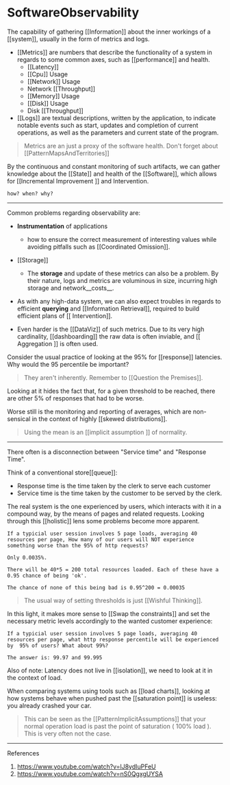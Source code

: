 # SoftwareObservability

The capability of gathering [[Information]] about the inner workings of a [[system]], usually in the form of metrics and logs.

* [[Metrics]] are numbers that describe the functionality of a system in regards to some common axes, such as [[performance]] and health.
  * [[Latency]]
  * [[Cpu]] Usage
  * [[Network]] Usage
  * Network [[Throughput]]
  * [[Memory]] Usage
  * [[Disk]] Usage
  * Disk [[Throughput]]
* [[Logs]] are textual descriptions, written by the application, to indicate notable events such as start, updates and completion of current operations, as well as the parameters and current state of the program.

> Metrics are an just a proxy  of the software health. Don't forget about [[PatternMapsAndTerritories]]

By the continuous and constant monitoring of such artifacts, we can gather knowledge about the [[State]] and health of the [[Software]], which allows for [[Incremental Improvement ]] and Intervention.

```todo
how? when? why?
```

___

Common problems regarding observability are:

* __Instrumentation__ of applications
  * how to ensure the correct measurement of interesting values while avoiding pitfalls such as [[Coordinated Omission]].

* [[Storage]]
  * The __storage__ and update of these metrics can also be a problem. By their nature, logs and metrics are voluminous in size, incurring high storage and network__costs__.

* As with any high-data system, we can also expect troubles in regards to efficient __querying__ and [[Information Retrieval]], required to build efficient plans of [[ Intervention]].

* Even harder is the [[DataViz]] of such metrics. Due to its very high cardinality, [[dashboarding]] the raw data is often inviable, and [[ Aggregation ]] is often used.
  
Consider the usual practice of looking at the 95% for [[response]] latencies. Why would the 95 percentile be important?
> They aren't inherently. Remember to  [[Question the Premises]].

Looking at it hides the fact that, for a given threshold to be reached, there are other 5% of responses that had to be worse.

Worse still is the monitoring and reporting of averages, which are non-sensical in the context of highly [[skewed distributions]].

>Using the mean is an [[implicit assumption ]] of normality.

___

There often is a disconnection between "Service time" and "Response Time".

Think of a conventional store[[queue]]:

* Response time is the time taken by the clerk to serve each customer
* Service time is the time taken by the customer to be served by the clerk.

The real system is the one experienced by users, which interacts with it in a compound way, by the means of pages and related requests. Looking through this [[holistic]] lens some problems become more apparent.

```example
If a typicial user session involves 5 page loads, averaging 40 resources per page, How many of our users will NOT experience something worse than the 95% of http requests? 
     
Only 0.0035%.

There will be 40*5 = 200 total resources loaded. Each of these have a 0.95 chance of being 'ok'.

The chance of none of this being bad is 0.95^200 = 0.00035
```

> The usual way of setting thresholds is just [[Wishful Thinking]].

In this light, it makes more sense to [[Swap the constraints]] and set the necessary metric levels accordingly to the wanted customer experience:

```example
If a typicial user session involves 5 page loads, averaging 40 resources per page, what http response percentile will be experienced by  95% of users? What about 99%? 

The answer is: 99.97 and 99.995
```

Also of note: Latency does not live in [[isolation]], we need to look at it in the context of load.

When comparing systems using tools such as [[load charts]], looking at how systems behave when pushed past the [[saturation point]] is useless: you already crashed your car.

> This can be seen as the [[PatternImplicitAssumptions]] that your normal operation load is past the point of saturation ( 100% load ). This is very often not the case.

___

References

1. <https://www.youtube.com/watch?v=lJ8ydIuPFeU>
2. <https://www.youtube.com/watch?v=nS0QgxgUYSA>
